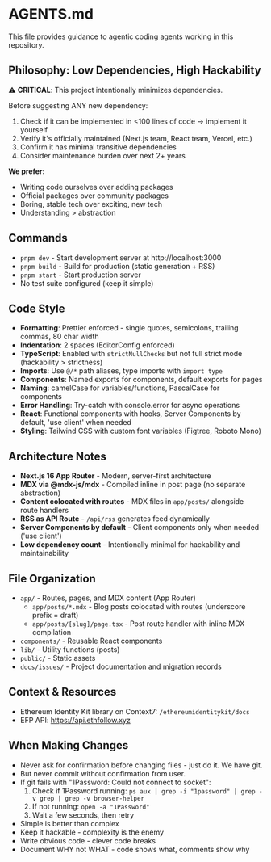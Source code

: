 # AGENTS.md

This file provides guidance to agentic coding agents working in this repository.

## Philosophy: Low Dependencies, High Hackability

⚠️ **CRITICAL**: This project intentionally minimizes dependencies.

Before suggesting ANY new dependency:
1. Check if it can be implemented in <100 lines of code → implement it yourself
2. Verify it's officially maintained (Next.js team, React team, Vercel, etc.)
3. Confirm it has minimal transitive dependencies
4. Consider maintenance burden over next 2+ years

**We prefer:**
- Writing code ourselves over adding packages
- Official packages over community packages  
- Boring, stable tech over exciting, new tech
- Understanding > abstraction

## Commands

- `pnpm dev` - Start development server at http://localhost:3000
- `pnpm build` - Build for production (static generation + RSS)
- `pnpm start` - Start production server
- No test suite configured (keep it simple)

## Code Style

- **Formatting**: Prettier enforced - single quotes, semicolons, trailing commas, 80 char width
- **Indentation**: 2 spaces (EditorConfig enforced)
- **TypeScript**: Enabled with `strictNullChecks` but not full strict mode (hackability > strictness)
- **Imports**: Use `@/*` path aliases, type imports with `import type`
- **Components**: Named exports for components, default exports for pages
- **Naming**: camelCase for variables/functions, PascalCase for components
- **Error Handling**: Try-catch with console.error for async operations
- **React**: Functional components with hooks, Server Components by default, 'use client' when needed
- **Styling**: Tailwind CSS with custom font variables (Figtree, Roboto Mono)

## Architecture Notes

- **Next.js 16 App Router** - Modern, server-first architecture
- **MDX via @mdx-js/mdx** - Compiled inline in post page (no separate abstraction)
- **Content colocated with routes** - MDX files in `app/posts/` alongside route handlers
- **RSS as API Route** - `/api/rss` generates feed dynamically
- **Server Components by default** - Client components only when needed ('use client')
- **Low dependency count** - Intentionally minimal for hackability and maintainability

## File Organization

- `app/` - Routes, pages, and MDX content (App Router)
  - `app/posts/*.mdx` - Blog posts colocated with routes (underscore prefix = draft)
  - `app/posts/[slug]/page.tsx` - Post route handler with inline MDX compilation
- `components/` - Reusable React components
- `lib/` - Utility functions (posts)
- `public/` - Static assets
- `docs/issues/` - Project documentation and migration records

## Context & Resources

- Ethereum Identity Kit library on Context7: `/ethereumidentitykit/docs`
- EFP API: https://api.ethfollow.xyz

## When Making Changes

- Never ask for confirmation before changing files - just do it. We have git.
- But never commit without confirmation from user.
- If git fails with "1Password: Could not connect to socket":
  1. Check if 1Password running: `ps aux | grep -i "1password" | grep -v grep | grep -v browser-helper`
  2. If not running: `open -a "1Password"`
  3. Wait a few seconds, then retry
- Simple is better than complex
- Keep it hackable - complexity is the enemy
- Write obvious code - clever code breaks
- Document WHY not WHAT - code shows what, comments show why
